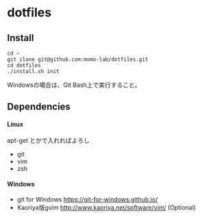 dotfiles
========

Install
-------

    cd ~
    git clone git@github.com:momo-lab/dotfiles.git
    cd dotfiles
    ./install.sh init

Windowsの場合は、Git Bash上で実行すること。

Dependencies
------------
#### Linux
apt-get とかで入れればよろし

- git
- vim
- zsh

#### Windows
- git for Windows <https://git-for-windows.github.io/>
- Kaoriya版gvim <http://www.kaoriya.net/software/vim/> (Optional)

